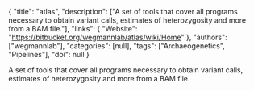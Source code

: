 {
  "title": "atlas",
  "description": ["A set of tools that cover all programs necessary to obtain variant calls, estimates of heterozygosity and more from a BAM file."],
  "links": {
    "Website": "https://bitbucket.org/wegmannlab/atlas/wiki/Home"
  },
  "authors": ["wegmannlab"],
  "categories": [null],
  "tags": ["Archaeogenetics", "Pipelines"],
  "doi": null
}

<!-- Generated by csv2md.R – do not edit by hand -->

A set of tools that cover all programs necessary to obtain variant calls, estimates of heterozygosity and more from a BAM file.